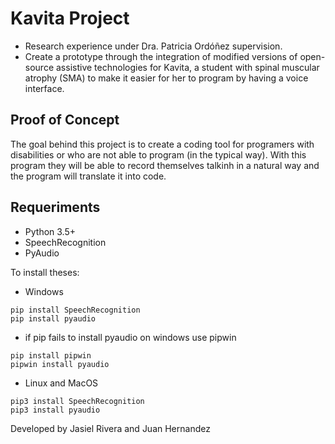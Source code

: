 # Kavita Project 
- Research experience under Dra. Patricia Ordóñez supervision.
- Create a prototype through the integration of modified versions of open-source assistive technologies for Kavita, a student with spinal muscular atrophy (SMA) to make it easier for her to program by having a voice interface.

## Proof of Concept
The goal behind this project is to create a coding tool for programers with disabilities or who are not able to program (in the typical way). With this program they will be able to record themselves talkinh in a natural way and the program will translate it into code. 


## Requeriments
- Python 3.5+ 
- SpeechRecognition
- PyAudio

To install theses:

- Windows

```
pip install SpeechRecognition
pip install pyaudio
```
- if pip fails to install pyaudio on windows use pipwin
```
pip install pipwin
pipwin install pyaudio
```
- Linux and MacOS
```
pip3 install SpeechRecognition
pip3 install pyaudio
```


Developed by Jasiel Rivera and Juan Hernandez

 
